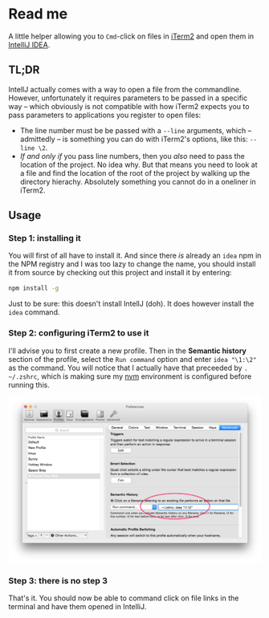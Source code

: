 # Read me

A little helper allowing you to `Cmd`-click on files in [iTerm2](https://www.iterm2.com/) and open them in [IntelliJ IDEA](https://www.jetbrains.com/idea/). 

## TL;DR

IntellJ actually comes with a way to open a file from the commandline. However, unfortunately it requires parameters to be passed in a specific way – which obviously is not compatible with how iTerm2 expects you to pass parameters to applications you register to open files:

* The line number must be be passed with a `--line` arguments, which – admittedly – is something you can do with iTerm2's options, like this: `--line \2`.
* *If and only if* you pass line numbers, then you *also* need to pass the location of the project. No idea why. But that means you need to look at a file and find the location of the root of the project by walking up the directory hierachy. Absolutely something you cannot do in a oneliner in iTerm2. 

## Usage

### Step 1: installing it

You will first of all have to install it. And since there *is* already an `idea` npm in the NPM registry and I was too lazy to change the name, you should install it from source by checking out this project and install it by entering:

```bash
npm install -g
```

Just to be sure: this doesn't install IntellJ (doh). It does however install the `idea` command. 

### Step 2: configuring iTerm2 to use it

I'll advise you to first create a new profile. Then in the **Semantic history** section of the profile, select the `Run command` option and enter
`idea "\1:\2"` as the command. You will notice that I actually have that preceeded by `. ~/.zshrc`, which is making sure my [nvm](https://github.com/creationix/nvm) environment is configured before running this.

![iTerms2 Dialog](./dialog.png)

### Step 3: there is no step 3

That's it. You should now be able to command click on file links in the terminal and have them opened in IntelliJ.


